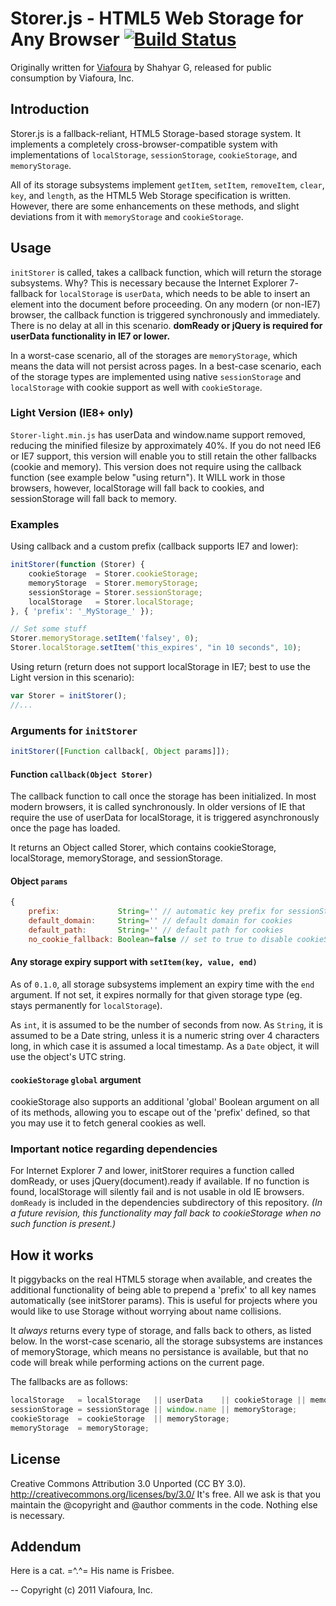 # Storer.js - HTML5 Web Storage for Any Browser [![Build Status](https://travis-ci.org/shahyar/Storer.js.svg?branch=master)](https://travis-ci.org/shahyar/Storer.js)
Originally written for [Viafoura](http://viafoura.com/ "Viafoura is an audience engagement platform for publishers") by Shahyar G, released for public consumption by Viafoura, Inc.

## Introduction
Storer.js is a fallback-reliant, HTML5 Storage-based storage system. It implements a completely cross-browser-compatible system with implementations of `localStorage`, `sessionStorage`, `cookieStorage`, and `memoryStorage`.

All of its storage subsystems implement `getItem`, `setItem`, `removeItem`, `clear`, `key`, and `length`, as the HTML5 Web Storage specification is written. However, there are some enhancements on these methods, and slight deviations from it with `memoryStorage` and `cookieStorage`.

## Usage
`initStorer` is called, takes a callback function, which will return the storage subsystems. Why? This is necessary because the Internet Explorer 7- fallback for `localStorage` is `userData`, which needs to be able to insert an element into the document before proceeding. On any modern (or non-IE7) browser, the callback function is triggered synchronously and immediately. There is no delay at all in this scenario. **domReady or jQuery is required for userData functionality in IE7 or lower.**

In a worst-case scenario, all of the storages are `memoryStorage`, which means the data will not persist across pages. In a best-case scenario, each of the storage types are implemented using native `sessionStorage` and `localStorage` with cookie support as well with `cookieStorage`.

### Light Version (IE8+ only)
`Storer-light.min.js` has userData and window.name support removed, reducing the minified filesize by approximately 40%. If you do not need IE6 or IE7 support, this version will enable you to still retain the other fallbacks (cookie and memory). This version does not require using the callback function (see example below "using return"). It WILL work in those browsers, however, localStorage will fall back to cookies, and sessionStorage will fall back to memory.

### Examples
Using callback and a custom prefix (callback supports IE7 and lower):

```javascript
initStorer(function (Storer) {
    cookieStorage  = Storer.cookieStorage;
    memoryStorage  = Storer.memoryStorage;
    sessionStorage = Storer.sessionStorage;
    localStorage   = Storer.localStorage;
}, { 'prefix': '_MyStorage_' });

// Set some stuff
Storer.memoryStorage.setItem('falsey', 0);
Storer.localStorage.setItem('this_expires', "in 10 seconds", 10);
```

Using return (return does not support localStorage in IE7; best to use the Light version in this scenario):

```javascript
var Storer = initStorer();
//...
```

### Arguments for `initStorer`

```javascript
initStorer([Function callback[, Object params]]);
```

#### Function `callback(Object Storer)`
The callback function to call once the storage has been initialized. In most modern browsers, it is called synchronously. In older versions of IE that require the use of userData for localStorage, it is triggered asynchronously once the page has loaded.

It returns an Object called Storer, which contains cookieStorage, localStorage, memoryStorage, and sessionStorage.

#### Object `params`

```javascript
{
    prefix:             String='' // automatic key prefix for sessionStorage and localStorage
    default_domain:     String='' // default domain for cookies
    default_path:       String='' // default path for cookies
    no_cookie_fallback: Boolean=false // set to true to disable cookieStorage fallback for localStorage
```

#### Any storage expiry support with `setItem(key, value, end)`
As of `0.1.0`, all storage subsystems implement an expiry time with the `end` argument. If not set, it expires normally for that given storage type (eg. stays permanently for `localStorage`).

As `int`, it is assumed to be the number of seconds from now. As `String`, it is assumed to be a Date string, unless it is a numeric string over 4 characters long, in which case it is assumed a local timestamp. As a `Date` object, it will use the object's UTC string.

#### `cookieStorage` `global` argument
cookieStorage also supports an additional 'global' Boolean argument on all of its methods, allowing you to escape out of the 'prefix' defined, so that you may use it to fetch general cookies as well.

### Important notice regarding dependencies
For Internet Explorer 7 and lower, initStorer requires a function called domReady, or uses jQuery(document).ready if available. If no function is found, localStorage will silently fail and is not usable in old IE browsers. `domReady` is included in the dependencies subdirectory of this repository. _(In a future revision, this functionality may fall back to cookieStorage when no such function is present.)_

## How it works
It piggybacks on the real HTML5 storage when available, and creates the additional functionality of being able to prepend a 'prefix' to all key names automatically (see initStorer params). This is useful for projects where you would like to use Storage without worrying about name collisions.

It _always_ returns every type of storage, and falls back to others, as listed below. In the worst-case scenario, all the storage subsystems are instances of memoryStorage, which means no persistance is available, but that no code will break while performing actions on the current page.

The fallbacks are as follows:

```javascript
localStorage   = localStorage   || userData    || cookieStorage || memoryStorage;
sessionStorage = sessionStorage || window.name || memoryStorage;
cookieStorage  = cookieStorage  || memoryStorage;
memoryStorage  = memoryStorage;
```

## License
Creative Commons Attribution 3.0 Unported (CC BY 3.0). http://creativecommons.org/licenses/by/3.0/
It's free. All we ask is that you maintain the @copyright and @author comments in the code. Nothing else is necessary.

## Addendum
Here is a cat. =^.^= His name is Frisbee.

-- Copyright (c) 2011 Viafoura, Inc.
